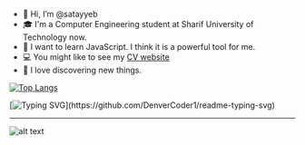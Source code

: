 - 👋 Hi, I’m @satayyeb
- 🎓 I'm a Computer Engineering student at Sharif University of Technology now.
- 📒 I want to learn JavaScript. I think it is a powerful tool for me.
- 💻 You might like to see my [CV website](http://ce.sharif.edu/~tayyeb/)
- 💯 I love discovering new things.

[![Top Langs](https://github-readme-stats.vercel.app/api/top-langs/?username=satayyeb&layout=compact)](https://github.com/anuraghazra/github-readme-stats)

[![Typing SVG](https://readme-typing-svg.herokuapp.com?font=Ubuntu&color=DD58C1&multiline=true&lines=Currently+coding+for+fun...;but+also+for+a+better+future!)](https://github.com/DenverCoder1/readme-typing-svg)




---
![alt text](https://camo.githubusercontent.com/c1dcb74cc1c1835b1d716f5051499a2814c683c806b15f04b0eba492863703e9/68747470733a2f2f63646e2e6472696262626c652e636f6d2f75736572732f3733303730332f73637265656e73686f74732f363538313234332f6176656e746f2e676966)
